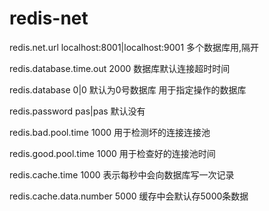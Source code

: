 # redis-net
redis.net.url localhost:8001|localhost:9001
多个数据库用,隔开

redis.database.time.out 2000 数据库默认连接超时时间

redis.database 0|0 默认为0号数据库 用于指定操作的数据库

redis.password pas|pas 默认没有

redis.bad.pool.time 1000 用于检测坏的连接连接池 

redis.good.pool.time 1000 用于检查好的连接池时间

redis.cache.time 1000 表示每秒中会向数据库写一次记录

redis.cache.data.number 5000 缓存中会默认存5000条数据